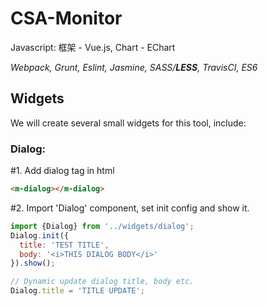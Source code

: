 # CSA-Monitor

Javascript: 框架 - Vue.js, Chart - EChart

*Webpack, Grunt, Eslint, Jasmine, SASS/**LESS**, TravisCI, ES6*


Widgets
----
We will create several small widgets for this tool, include:

### Dialog:
\#1. Add dialog tag in html
``` html
<m-dialog></m-dialog>
```

\#2. Import 'Dialog' component, set init config and show it.
``` javascript
import {Dialog} from '../widgets/dialog';
Dialog.init({
  title: 'TEST TITLE',
  body: '<i>THIS DIALOG BODY</i>'
}).show();

// Dynamic update dialog title, body etc.
Dialog.title = 'TITLE UPDATE';

```
